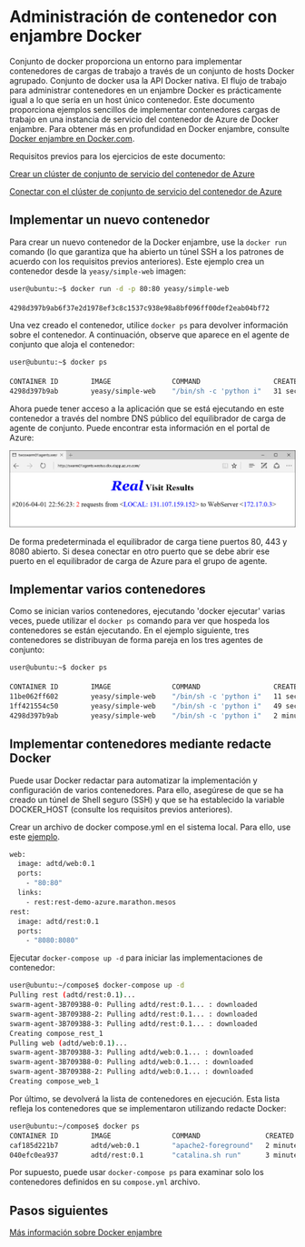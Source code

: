 <properties
   pageTitle="Administración de contenedor de servicio de contenedor Azure con enjambre Docker | Microsoft Azure"
   description="Implementar contenedores en un enjambre Docker en el servicio de contenedor de Azure"
   services="container-service"
   documentationCenter=""
   authors="neilpeterson"
   manager="timlt"
   editor=""
   tags="acs, azure-container-service"
   keywords="Docker, contenedores, Micro-services, Mesos, Azure"/>

<tags
   ms.service="container-service"
   ms.devlang="na"
   ms.topic="get-started-article"
   ms.tgt_pltfrm="na"
   ms.workload="na"
   ms.date="09/13/2016"
   ms.author="timlt"/>

# <a name="container-management-with-docker-swarm"></a>Administración de contenedor con enjambre Docker

Conjunto de docker proporciona un entorno para implementar contenedores de cargas de trabajo a través de un conjunto de hosts Docker agrupado. Conjunto de docker usa la API Docker nativa. El flujo de trabajo para administrar contenedores en un enjambre Docker es prácticamente igual a lo que sería en un host único contenedor. Este documento proporciona ejemplos sencillos de implementar contenedores cargas de trabajo en una instancia de servicio del contenedor de Azure de Docker enjambre. Para obtener más en profundidad en Docker enjambre, consulte [Docker enjambre en Docker.com](https://docs.docker.com/swarm/).

Requisitos previos para los ejercicios de este documento:

[Crear un clúster de conjunto de servicio del contenedor de Azure](container-service-deployment.md)

[Conectar con el clúster de conjunto de servicio del contenedor de Azure](container-service-connect.md)

## <a name="deploy-a-new-container"></a>Implementar un nuevo contenedor

Para crear un nuevo contenedor de la Docker enjambre, use la `docker run` comando (lo que garantiza que ha abierto un túnel SSH a los patrones de acuerdo con los requisitos previos anteriores). Este ejemplo crea un contenedor desde la `yeasy/simple-web` imagen:


```bash
user@ubuntu:~$ docker run -d -p 80:80 yeasy/simple-web

4298d397b9ab6f37e2d1978ef3c8c1537c938e98a8bf096ff00def2eab04bf72
```

Una vez creado el contenedor, utilice `docker ps` para devolver información sobre el contenedor. A continuación, observe que aparece en el agente de conjunto que aloja el contenedor:


```bash
user@ubuntu:~$ docker ps

CONTAINER ID        IMAGE               COMMAND                  CREATED             STATUS              PORTS                 NAMES
4298d397b9ab        yeasy/simple-web    "/bin/sh -c 'python i"   31 seconds ago      Up 9 seconds        10.0.0.5:80->80/tcp   swarm-agent-34A73819-1/happy_allen
```  

Ahora puede tener acceso a la aplicación que se está ejecutando en este contenedor a través del nombre DNS público del equilibrador de carga de agente de conjunto. Puede encontrar esta información en el portal de Azure:  


![Resultados de la visita real](media/real-visit.jpg)  

De forma predeterminada el equilibrador de carga tiene puertos 80, 443 y 8080 abierto. Si desea conectar en otro puerto que se debe abrir ese puerto en el equilibrador de carga de Azure para el grupo de agente.

## <a name="deploy-multiple-containers"></a>Implementar varios contenedores

Como se inician varios contenedores, ejecutando 'docker ejecutar' varias veces, puede utilizar el `docker ps` comando para ver que hospeda los contenedores se están ejecutando. En el ejemplo siguiente, tres contenedores se distribuyan de forma pareja en los tres agentes de conjunto:  


```bash
user@ubuntu:~$ docker ps

CONTAINER ID        IMAGE               COMMAND                  CREATED             STATUS              PORTS                 NAMES
11be062ff602        yeasy/simple-web    "/bin/sh -c 'python i"   11 seconds ago      Up 10 seconds       10.0.0.6:83->80/tcp   swarm-agent-34A73819-2/clever_banach
1ff421554c50        yeasy/simple-web    "/bin/sh -c 'python i"   49 seconds ago      Up 48 seconds       10.0.0.4:82->80/tcp   swarm-agent-34A73819-0/stupefied_ride
4298d397b9ab        yeasy/simple-web    "/bin/sh -c 'python i"   2 minutes ago       Up 2 minutes        10.0.0.5:80->80/tcp   swarm-agent-34A73819-1/happy_allen
```  

## <a name="deploy-containers-by-using-docker-compose"></a>Implementar contenedores mediante redacte Docker

Puede usar Docker redactar para automatizar la implementación y configuración de varios contenedores. Para ello, asegúrese de que se ha creado un túnel de Shell seguro (SSH) y que se ha establecido la variable DOCKER_HOST (consulte los requisitos previos anteriores).

Crear un archivo de docker compose.yml en el sistema local. Para ello, use este [ejemplo](https://raw.githubusercontent.com/rgardler/AzureDevTestDeploy/master/docker-compose.yml).

```bash
web:
  image: adtd/web:0.1
  ports:
    - "80:80"
  links:
    - rest:rest-demo-azure.marathon.mesos
rest:
  image: adtd/rest:0.1
  ports:
    - "8080:8080"

```

Ejecutar `docker-compose up -d` para iniciar las implementaciones de contenedor:


```bash
user@ubuntu:~/compose$ docker-compose up -d
Pulling rest (adtd/rest:0.1)...
swarm-agent-3B7093B8-0: Pulling adtd/rest:0.1... : downloaded
swarm-agent-3B7093B8-2: Pulling adtd/rest:0.1... : downloaded
swarm-agent-3B7093B8-3: Pulling adtd/rest:0.1... : downloaded
Creating compose_rest_1
Pulling web (adtd/web:0.1)...
swarm-agent-3B7093B8-3: Pulling adtd/web:0.1... : downloaded
swarm-agent-3B7093B8-0: Pulling adtd/web:0.1... : downloaded
swarm-agent-3B7093B8-2: Pulling adtd/web:0.1... : downloaded
Creating compose_web_1
```

Por último, se devolverá la lista de contenedores en ejecución. Esta lista refleja los contenedores que se implementaron utilizando redacte Docker:


```bash
user@ubuntu:~/compose$ docker ps
CONTAINER ID        IMAGE               COMMAND                CREATED             STATUS              PORTS                     NAMES
caf185d221b7        adtd/web:0.1        "apache2-foreground"   2 minutes ago       Up About a minute   10.0.0.4:80->80/tcp       swarm-agent-3B7093B8-0/compose_web_1
040efc0ea937        adtd/rest:0.1       "catalina.sh run"      3 minutes ago       Up 2 minutes        10.0.0.4:8080->8080/tcp   swarm-agent-3B7093B8-0/compose_rest_1
```

Por supuesto, puede usar `docker-compose ps` para examinar solo los contenedores definidos en su `compose.yml` archivo.

## <a name="next-steps"></a>Pasos siguientes

[Más información sobre Docker enjambre](https://docs.docker.com/swarm/)
